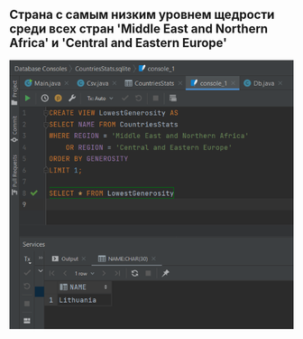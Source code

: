 ## Страна с самым низким уровнем щедрости среди всех стран 'Middle East and Northern Africa' и 'Central and Eastern Europe'
![img.png](img.png)